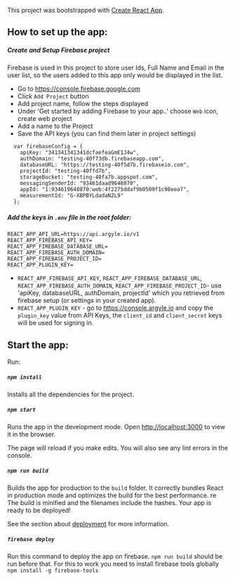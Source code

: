 This project was bootstrapped with [Create React App](https://github.com/facebook/create-react-app).

## How to set up the app:

##### Create and Setup Firebase project

Firebase is used in this project to store user Ids, Full Name and Email in the user list, so the users added to this app only would be displayed in the list.

- Go to https://console.firebase.google.com
- Click `Add Project` button
- Add project name, follow the steps displayed
- Under 'Get started by adding Firebase to your app..' choose `Web` icon, create web project
- Add a name to the Project
- Save the API keys (you can find them later in project settings)

```
  var firebaseConfig = {
    apiKey: "341341341341dcfaefeaGmE1J4w",
    authDomain: "testing-40f73db.firebaseapp.com",
    databaseURL: "https://testing-40f5d7b.firebaseio.com",
    projectId: "testing-40ffd7b",
    storageBucket: "testing-40fa7b.appspot.com",
    messagingSenderId: "93461daad9648870",
    appId: "1:934619648870:web:4f2275ddaf9b0509f1c98eea7",
    measurementId: "G-XBPBYLdadaN2L9"
  };
```

##### Add the keys in `.env` file in the root folder:

```
REACT_APP_API_URL=https://api.argyle.io/v1
REACT_APP_FIREBASE_API_KEY=
REACT_APP_FIREBASE_DATABASE_URL=
REACT_APP_FIREBASE_AUTH_DOMAIN=
REACT_APP_FIREBASE_PROJECT_ID=
REACT_APP_PLUGIN_KEY=
```

- `REACT_APP_FIREBASE_API_KEY`, `REACT_APP_FIREBASE_DATABASE_URL`, `REACT_APP_FIREBASE_AUTH_DOMAIN`, `REACT_APP_FIREBASE_PROJECT_ID`- use 'apiKey, databaseURL, authDomain, projectId' which you retrieved from firebase setup (or settings in your created app).
- `REACT_APP_PLUGIN_KEY` - go to https://console.argyle.io and copy the `plugin_key` value from API Keys, the `client_id` and `client_secret` keys will be used for signing in.

## Start the app:

Run:

##### `npm install`

Installs all the dependencies for the project.

##### `npm start`

Runs the app in the development mode.
Open [http://localhost:3000](http://localhost:3000) to view it in the browser.

The page will reload if you make edits.
You will also see any lint errors in the console.

##### `npm run build`

Builds the app for production to the `build` folder.
It correctly bundles React in production mode and optimizes the build for the best performance.
re
The build is minified and the filenames include the hashes.
Your app is ready to be deployed!

See the section about [deployment](https://facebook.github.io/create-react-app/docs/deployment) for more information.

##### `firebase deploy`

Run this command to deploy the app on firebase. `npm run build` should be run before that.
For this to work you need to install firebase tools globally
`npm install -g firebase-tools`

